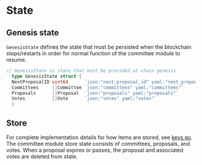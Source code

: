 <!--
order: 2
-->

# State

## Genesis state

`GenesisState` defines the state that must be persisted when the blockchain stops/restarts in order for normal function of the committee module to resume.

```go
// GenesisState is state that must be provided at chain genesis.
  type GenesisState struct {
  NextProposalID uint64      `json:"next_proposal_id" yaml:"next_proposal_id"`
  Committees     []Committee `json:"committees" yaml:"committees"`
  Proposals      []Proposal  `json:"proposals" yaml:"proposals"`
  Votes          []Vote      `json:"votes" yaml:"votes"`
  }
```

## Store

For complete implementation details for how items are stored, see [keys.go](../types/keys.go). The committee module store state consists of committees, proposals, and votes. When a proposal expires or passes, the proposal and associated votes are deleted from state.
